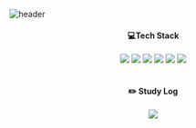 ![header](https://capsule-render.vercel.app/api?type=cylinder&color=black&fontColor=ff87ca&text=haeun's%20git&height=170)
</br>
<div align="center">

#### 💻Tech Stack 

<img src="https://img.shields.io/badge/C++-black?labelColor=white?style=for-the-badge&logo=cplusplus&logoColor=blue">
<img src="https://img.shields.io/badge/Python-black?labelColor=whitestyle=for-the-badge&logo=python&logoColor=green">
<img src="https://img.shields.io/badge/Java Script-black?labelColor=whitestyle=for-the-badge&logo=JavaScript&logoColor=yellow">
<img src="https://img.shields.io/badge/문자-black?labelColor=whitestyle=for-the-badge&logo=React&logoColor=Skyblue">
<img src="https://img.shields.io/badge/HTML5-black?labelColor=whitestyle=for-the-badge&logo=HTML5&logoColor=red">
<img src="https://img.shields.io/badge/CSS3-black?labelColor=whitestyle=for-the-badge&logo=CSS3&logoColor=orange">
</br>
</br>

#### ✏️ Study Log

<a href="https://www.notion.so/cf083a40664a488d9bf531a410bbcbbe?pvs=4"><img src="https://img.shields.io/badge/Notion-ff87ca?labelColor=whitestyle=for-the-badge&logo=notion&logoColor=black">

</div>
